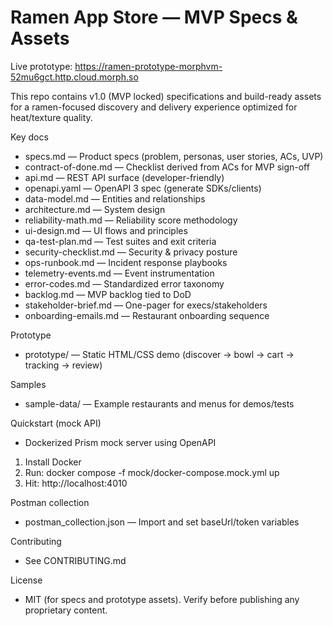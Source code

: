 # Ramen App Store — MVP Specs & Assets

Live prototype: https://ramen-prototype-morphvm-52mu6gct.http.cloud.morph.so

This repo contains v1.0 (MVP locked) specifications and build-ready assets for a ramen-focused discovery and delivery experience optimized for heat/texture quality.

Key docs
- specs.md — Product specs (problem, personas, user stories, ACs, UVP)
- contract-of-done.md — Checklist derived from ACs for MVP sign-off
- api.md — REST API surface (developer-friendly)
- openapi.yaml — OpenAPI 3 spec (generate SDKs/clients)
- data-model.md — Entities and relationships
- architecture.md — System design
- reliability-math.md — Reliability score methodology
- ui-design.md — UI flows and principles
- qa-test-plan.md — Test suites and exit criteria
- security-checklist.md — Security & privacy posture
- ops-runbook.md — Incident response playbooks
- telemetry-events.md — Event instrumentation
- error-codes.md — Standardized error taxonomy
- backlog.md — MVP backlog tied to DoD
- stakeholder-brief.md — One-pager for execs/stakeholders
- onboarding-emails.md — Restaurant onboarding sequence

Prototype
- prototype/ — Static HTML/CSS demo (discover → bowl → cart → tracking → review)

Samples
- sample-data/ — Example restaurants and menus for demos/tests

Quickstart (mock API)
- Dockerized Prism mock server using OpenAPI

1) Install Docker
2) Run: docker compose -f mock/docker-compose.mock.yml up
3) Hit: http://localhost:4010

Postman collection
- postman_collection.json — Import and set baseUrl/token variables

Contributing
- See CONTRIBUTING.md

License
- MIT (for specs and prototype assets). Verify before publishing any proprietary content.

